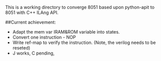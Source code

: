 This is a working directory to converge 8051 based upon python-apit to 8051 with C++ ILAng API.

##Current achievement:
- Adapt the mem var IRAM&ROM variable into states.
- Convert one instruction - NOP
- Write ref-map to verify the instruction. (Note, the verilog needs to be reseted)
- J works, C pending,
